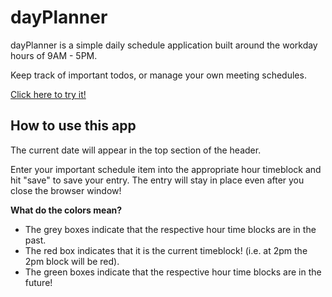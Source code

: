 # dayPlanner
dayPlanner is a simple daily schedule application built around the workday hours of 9AM - 5PM.

Keep track of important todos, or manage your own meeting schedules.

[Click here to try it!](https://cpusillo.github.io/dayPlanner/)

## How to use this app
The current date will appear in the top section of the header.

Enter your important schedule item into the appropriate hour timeblock and hit "save" to save your entry. The entry will stay in place even after you close the browser window!

**What do the colors mean?**
* The grey boxes indicate that the respective hour time blocks are in the past.
* The red box indicates that it is the current timeblock! (i.e. at 2pm the 2pm block will be red).
* The green boxes indicate that the respective hour time blocks are in the future! 
